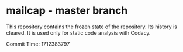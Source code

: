 # mailcap - master branch

This repository contains the frozen state of the repository.
Its history is cleared. It is used only for static code
analysis with Codacy.

Commit Time: 1712383797